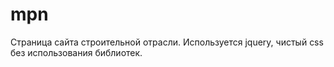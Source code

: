 # mpn
Страница сайта строительной отрасли. 
Используется jquery, чистый css без использования библиотек.
